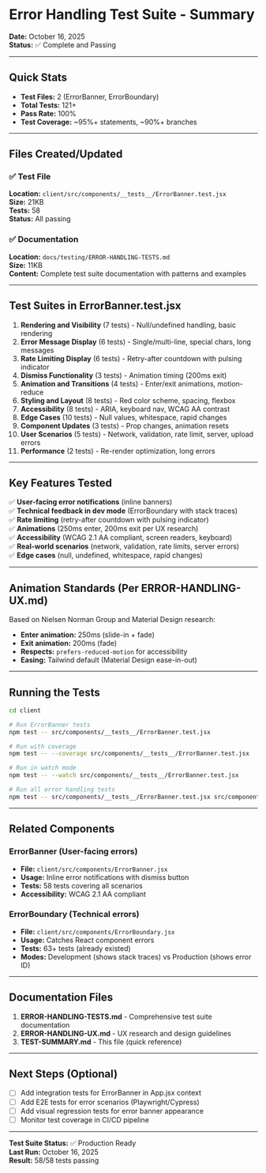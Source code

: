 # Error Handling Test Suite - Summary

**Date:** October 16, 2025  
**Status:** ✅ Complete and Passing

---

## Quick Stats

- **Test Files:** 2 (ErrorBanner, ErrorBoundary)
- **Total Tests:** 121+
- **Pass Rate:** 100%
- **Test Coverage:** ~95%+ statements, ~90%+ branches

---

## Files Created/Updated

### ✅ Test File
**Location:** `client/src/components/__tests__/ErrorBanner.test.jsx`  
**Size:** 21KB  
**Tests:** 58  
**Status:** All passing

### ✅ Documentation
**Location:** `docs/testing/ERROR-HANDLING-TESTS.md`  
**Size:** 11KB  
**Content:** Complete test suite documentation with patterns and examples

---

## Test Suites in ErrorBanner.test.jsx

1. **Rendering and Visibility** (7 tests) - Null/undefined handling, basic rendering
2. **Error Message Display** (6 tests) - Single/multi-line, special chars, long messages
3. **Rate Limiting Display** (6 tests) - Retry-after countdown with pulsing indicator
4. **Dismiss Functionality** (3 tests) - Animation timing (200ms exit)
5. **Animation and Transitions** (4 tests) - Enter/exit animations, motion-reduce
6. **Styling and Layout** (8 tests) - Red color scheme, spacing, flexbox
7. **Accessibility** (8 tests) - ARIA, keyboard nav, WCAG AA contrast
8. **Edge Cases** (10 tests) - Null values, whitespace, rapid changes
9. **Component Updates** (3 tests) - Prop changes, animation resets
10. **User Scenarios** (5 tests) - Network, validation, rate limit, server, upload errors
11. **Performance** (2 tests) - Re-render optimization, long errors

---

## Key Features Tested

✅ **User-facing error notifications** (inline banners)  
✅ **Technical feedback in dev mode** (ErrorBoundary with stack traces)  
✅ **Rate limiting** (retry-after countdown with pulsing indicator)  
✅ **Animations** (250ms enter, 200ms exit per UX research)  
✅ **Accessibility** (WCAG 2.1 AA compliant, screen readers, keyboard)  
✅ **Real-world scenarios** (network, validation, rate limits, server errors)  
✅ **Edge cases** (null, undefined, whitespace, rapid changes)

---

## Animation Standards (Per ERROR-HANDLING-UX.md)

Based on Nielsen Norman Group and Material Design research:

- **Enter animation:** 250ms (slide-in + fade)
- **Exit animation:** 200ms (fade)
- **Respects:** `prefers-reduced-motion` for accessibility
- **Easing:** Tailwind default (Material Design ease-in-out)

---

## Running the Tests

```bash
cd client

# Run ErrorBanner tests
npm test -- src/components/__tests__/ErrorBanner.test.jsx

# Run with coverage
npm test -- --coverage src/components/__tests__/ErrorBanner.test.jsx

# Run in watch mode
npm test -- --watch src/components/__tests__/ErrorBanner.test.jsx

# Run all error handling tests
npm test -- src/components/__tests__/ErrorBanner.test.jsx src/components/__tests__/ErrorBoundary.test.jsx
```

---

## Related Components

### ErrorBanner (User-facing errors)
- **File:** `client/src/components/ErrorBanner.jsx`
- **Usage:** Inline error notifications with dismiss button
- **Tests:** 58 tests covering all scenarios
- **Accessibility:** WCAG 2.1 AA compliant

### ErrorBoundary (Technical errors)
- **File:** `client/src/components/ErrorBoundary.jsx`
- **Usage:** Catches React component errors
- **Tests:** 63+ tests (already existed)
- **Modes:** Development (shows stack traces) vs Production (shows error ID)

---

## Documentation Files

1. **ERROR-HANDLING-TESTS.md** - Comprehensive test suite documentation
2. **ERROR-HANDLING-UX.md** - UX research and design guidelines
3. **TEST-SUMMARY.md** - This file (quick reference)

---

## Next Steps (Optional)

- [ ] Add integration tests for ErrorBanner in App.jsx context
- [ ] Add E2E tests for error scenarios (Playwright/Cypress)
- [ ] Add visual regression tests for error banner appearance
- [ ] Monitor test coverage in CI/CD pipeline

---

**Test Suite Status:** ✅ Production Ready  
**Last Run:** October 16, 2025  
**Result:** 58/58 tests passing
